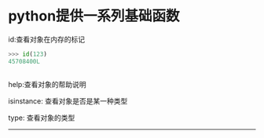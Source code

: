 # python提供一系列基础函数

id:查看对象在内存的标记

```py
>>> id(123)
45708400L
```

```

```

help:查看对象的帮助说明

isinstance: 查看对象是否是某一种类型

type: 查看对象的类型



---



